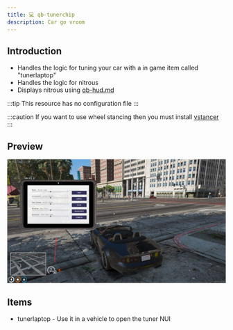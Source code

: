 ```yaml
---
title: 💻 qb-tunerchip
description: Car go vroom
---
```


## Introduction

* Handles the logic for tuning your car with a in game item called "tunerlaptop"
* Handles the logic for nitrous
* Displays nitrous using [qb-hud.md](qb-hud.md "mention")

:::tip
This resource has no configuration file
:::

:::caution
If you want to use wheel stancing then you must install [vstancer](https://github.com/carmineos/fivem-vstancer)
:::

## Preview

![](../../../assets/Tunerchip.jpg)

## Items

* tunerlaptop - Use it in a vehicle to open the tuner NUI
